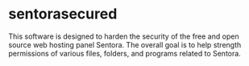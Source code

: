 sentorasecured
==============

This software is designed to harden the security of the free and open source web hosting panel Sentora. The overall goal is to help strength permissions of various files, folders, and programs related to Sentora.
